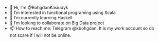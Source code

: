 - 👋 Hi, I’m @BohgdanKasiudyk
- 👀 I’m interested in functional programing using Scala
- 🌱 I’m currently learning Haskell
- 💞️ I’m looking to collaborate on Big Data project
- 📫 How to reach me: Telegram @kbohgdan. It is my work account so do not scare if I will not be online.

<!---
BohgdanKasiudyk/BohgdanKasiudyk is a ✨ special ✨ repository because its `README.md` (this file) appears on your GitHub profile.
You can click the Preview link to take a look at your changes.
--->
